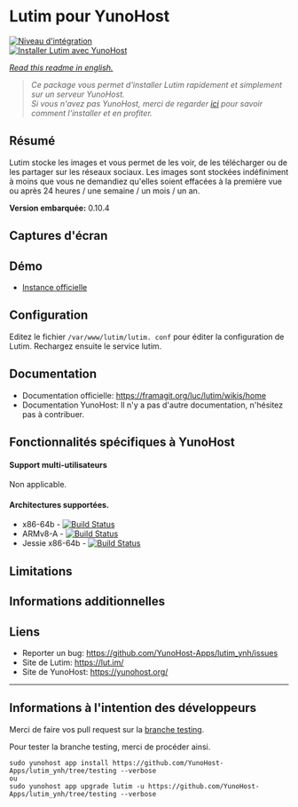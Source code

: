 # Lutim pour YunoHost

[![Niveau d'intégration](https://dash.yunohost.org/integration/lutim.svg)](https://dash.yunohost.org/appci/app/lutim)  
[![Installer Lutim avec YunoHost](https://install-app.yunohost.org/install-with-yunohost.png)](https://install-app.yunohost.org/?app=lutim)

*[Read this readme in english.](./README.md)*

> *Ce package vous permet d'installer Lutim rapidement et simplement sur un serveur YunoHost.  
Si vous n'avez pas YunoHost, merci de regarder [ici](https://yunohost.org/#/install_fr) pour savoir comment l'installer et en profiter.*

## Résumé

Lutim stocke les images et vous permet de les voir, de les télécharger ou de les partager sur les réseaux sociaux.
Les images sont stockées indéfiniment à moins que vous ne demandiez qu'elles soient effacées à la première vue ou après 24 heures / une semaine / un mois / un an.

**Version embarquée:** 0.10.4

## Captures d'écran

## Démo

* [Instance officielle](https://lut.im/)

## Configuration

Editez le fichier `/var/www/lutim/lutim. conf` pour éditer la configuration de Lutim.
Rechargez ensuite le service lutim.

## Documentation

 * Documentation officielle: https://framagit.org/luc/lutim/wikis/home
 * Documentation YunoHost: Il n'y a pas d'autre documentation, n'hésitez pas à contribuer.

## Fonctionnalités spécifiques à YunoHost

#### Support multi-utilisateurs

Non applicable.

#### Architectures supportées.

* x86-64b - [![Build Status](https://ci-apps.yunohost.org/jenkins/job/lutim%20(Community)/badge/icon)](https://ci-apps.yunohost.org/jenkins/job/lutim%20(Community)/)
* ARMv8-A - [![Build Status](https://ci-apps-arm.yunohost.org/jenkins/job/lutim%20(Community)%20(%7EARM%7E)/badge/icon)](https://ci-apps-arm.yunohost.org/jenkins/job/lutim%20(Community)%20(%7EARM%7E)/)
* Jessie x86-64b - [![Build Status](https://ci-stretch.nohost.me/jenkins/job/lutim%20(Community)/badge/icon)](https://ci-stretch.nohost.me/jenkins/job/lutim%20(Community)/)

## Limitations

## Informations additionnelles

## Liens

 * Reporter un bug: https://github.com/YunoHost-Apps/lutim_ynh/issues
 * Site de Lutim: https://lut.im/
 * Site de YunoHost: https://yunohost.org/

---

Informations à l'intention des développeurs
----------------

Merci de faire vos pull request sur la [branche testing](https://github.com/YunoHost-Apps/lutim_ynh/tree/testing).

Pour tester la branche testing, merci de procéder ainsi.
```
sudo yunohost app install https://github.com/YunoHost-Apps/lutim_ynh/tree/testing --verbose
ou
sudo yunohost app upgrade lutim -u https://github.com/YunoHost-Apps/lutim_ynh/tree/testing --verbose
```
